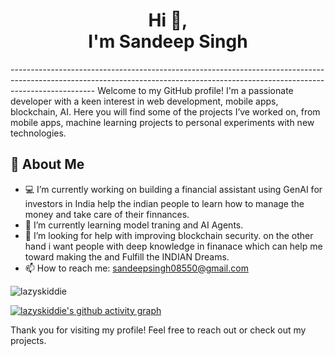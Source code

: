 <h1 align="center">Hi 👋,<br> I'm Sandeep Singh</h1>
---------------------------------------------------------------------------------------------------------------------------------------------------------------------------------
Welcome to my GitHub profile! I'm a passionate developer with a keen interest in web development, mobile apps, blockchain, AI. Here you will find some of the projects I’ve worked on, from mobile apps, machine learning projects to personal experiments with new technologies.


## 🚀 About Me
- 💻 I’m currently working on building a financial assistant using GenAI for investors in India help the indian people to learn how to manage the money and take care of their finnances.
- 🌱 I’m currently learning model traning and AI Agents.
- 🤔 I’m looking for help with improving blockchain security. on the other hand i want people with deep knowledge in finanace which can help me toward making the and Fulfill the INDIAN Dreams.
- 📫 How to reach me: sandeepsingh08550@gmail.com

  
<p align="left"> <img src="https://komarev.com/ghpvc/?username=lazyskiddie&label=Profile%20views&color=0e75b6&style=flat" alt="lazyskiddie" /> </p>


<p align="left">
</p>


[![lazyskiddie's github activity graph](https://github-readme-activity-graph.vercel.app/graph?username=lazyskiddie&theme=github-compact&hide_border=true	)](https://github.com/lazyskiddie)





Thank you for visiting my profile! Feel free to reach out or check out my projects.
